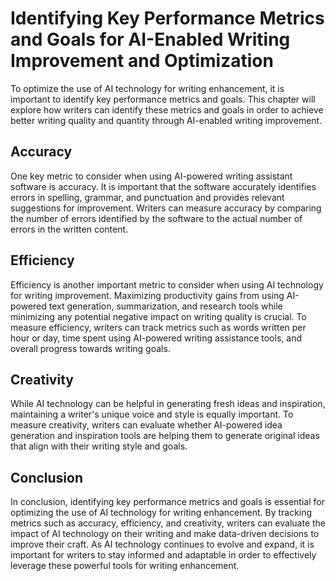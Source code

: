 Identifying Key Performance Metrics and Goals for AI-Enabled Writing Improvement and Optimization
================================================================================================================================================================

To optimize the use of AI technology for writing enhancement, it is important to identify key performance metrics and goals. This chapter will explore how writers can identify these metrics and goals in order to achieve better writing quality and quantity through AI-enabled writing improvement.

Accuracy
--------

One key metric to consider when using AI-powered writing assistant software is accuracy. It is important that the software accurately identifies errors in spelling, grammar, and punctuation and provides relevant suggestions for improvement. Writers can measure accuracy by comparing the number of errors identified by the software to the actual number of errors in the written content.

Efficiency
----------

Efficiency is another important metric to consider when using AI technology for writing improvement. Maximizing productivity gains from using AI-powered text generation, summarization, and research tools while minimizing any potential negative impact on writing quality is crucial. To measure efficiency, writers can track metrics such as words written per hour or day, time spent using AI-powered writing assistance tools, and overall progress towards writing goals.

Creativity
----------

While AI technology can be helpful in generating fresh ideas and inspiration, maintaining a writer's unique voice and style is equally important. To measure creativity, writers can evaluate whether AI-powered idea generation and inspiration tools are helping them to generate original ideas that align with their writing style and goals.

Conclusion
----------

In conclusion, identifying key performance metrics and goals is essential for optimizing the use of AI technology for writing enhancement. By tracking metrics such as accuracy, efficiency, and creativity, writers can evaluate the impact of AI technology on their writing and make data-driven decisions to improve their craft. As AI technology continues to evolve and expand, it is important for writers to stay informed and adaptable in order to effectively leverage these powerful tools for writing enhancement.
